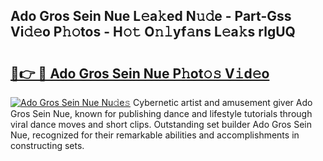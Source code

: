 ## Ado Gros Sein Nue L𝚎a𝚔ed N𝚞𝚍e - Part-Gss Vi𝚍𝚎o P𝚑𝚘tos - H𝚘𝚝 O𝚗𝚕yf𝚊ns L𝚎a𝚔s rlgUQ

# <h2><a href="http://kfc632.oniu.top/?m=Ado+Gros+Sein+Nue">🔗👉 🔴 Ado Gros Sein Nue P𝚑ot𝚘𝚜 V𝚒d𝚎o</a></h2>

[![Ado Gros Sein Nue Nu𝚍e𝚜](https://i.imgur.com/0qMVB7G.gif)](http://kfc632.oniu.top/?m=Ado+Gros+Sein+Nue)
Cybernetic artist and amusement giver Ado Gros Sein Nue, known for publishing dance and lifestyle tutorials through viral dance moves and short clips. Outstanding set builder Ado Gros Sein Nue, recognized for their remarkable abilities and accomplishments in constructing sets.  
